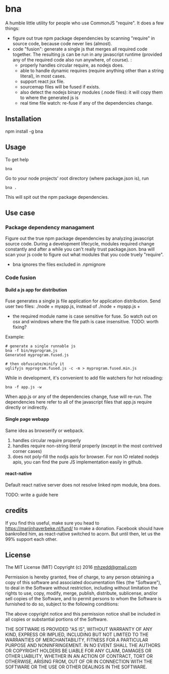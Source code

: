 # bna


A humble little utility for people who use CommonJS "require".  It does a few things:

* figure out true npm package dependencies by scanning "require" in source code, because code never lies (almost).
* code "fusion": generate a single js that merges all required code together.  The resulting
  js can be run in any javascript runtime (provided any of the required code also run anywhere,
  of course).  :
    - properly handles circular require, as nodejs does. 
    - able to handle dynamic requires (require anything other than a string literal), in most cases.
    - support react jsx file.
    - sourcemap files will be fused if exists. 
    - also detect the nodejs binary modules (.node files): it will copy them to where the generated js is
    - real time file watch:  re-fuse if any of the dependencies change.
    

## Installation

npm install -g bna

## Usage

To get help

    bna

Go to your node projects' root directory (where package.json is), run

    bna .

This will spit out the npm package dependencies.

## Use case

### Package dependency managament

Figure out the true npm package dependencies by analyzing javascript source code.  During a development
lifecycle, modules required change constantly and after a while you can't really trust package.json.  bna will
scan your js code to figure out what modules that you code truely "require".

* bna ignores the files excluded in .npmignore

### Code fusion

#### Build a js app for distribution

Fuse generates a single js file application for application distribution.  Send user two files: ./node + myapp.js, instead
of ./node + myapp.js + <thousands of node_modules containing millions of files>

* the required module name is case sensitive for fuse.  So watch out on osx and windows
  where the file path is case insensitive.  TODO: worth fixing?

Example:

    # generate a single runnable js
    bna -f bin/myprogram.js 
    Generated myprogram.fused.js
    
    # then obfuscate/minify it
    uglifyjs myprogram.fused.js -c -m > myprogram.fused.min.js
    
While in development, it's convenient to add file watchers for hot reloading:

    bna -f app.js -w
    
When app.js or any of the dependencies change, fuse will re-run.  The dependencies here refer to all of the
javascript files that app.js require directly or indirectly.

#### Single page webapp

Same idea as browserify or webpack.

1. handles circular require properly
2. handles require non-string literal properly (except in the most contrived corner cases)
3. does not poly-fill the nodjs apis for browser.  For non IO related nodejs apis, you
   can find the pure JS implementation easily in github.


#### react-native

Default react native server does not resolve linked npm module, bna does.  

TODO: write a guide here

## credits

If you find this useful, make sure you head to https://marijnhaverbeke.nl/fund/
to make a donation.  Facebook should have bankrolled him, as react-native switched
to acorn.  But until then, let us the 99% support each other.

## License

The MIT License (MIT)
Copyright (c) 2016 mhzedd@gmail.com

Permission is hereby granted, free of charge, to any person obtaining a copy of this software and associated documentation files (the "Software"), to deal in the Software without restriction, including without limitation the rights to use, copy, modify, merge, publish, distribute, sublicense, and/or sell copies of the Software, and to permit persons to whom the Software is furnished to do so, subject to the following conditions:

The above copyright notice and this permission notice shall be included in all copies or substantial portions of the Software.

THE SOFTWARE IS PROVIDED "AS IS", WITHOUT WARRANTY OF ANY KIND, EXPRESS OR IMPLIED, INCLUDING BUT NOT LIMITED TO THE WARRANTIES OF MERCHANTABILITY, FITNESS FOR A PARTICULAR PURPOSE AND NONINFRINGEMENT. IN NO EVENT SHALL THE AUTHORS OR COPYRIGHT HOLDERS BE LIABLE FOR ANY CLAIM, DAMAGES OR OTHER LIABILITY, WHETHER IN AN ACTION OF CONTRACT, TORT OR OTHERWISE, ARISING FROM, OUT OF OR IN CONNECTION WITH THE SOFTWARE OR THE USE OR OTHER DEALINGS IN THE SOFTWARE.